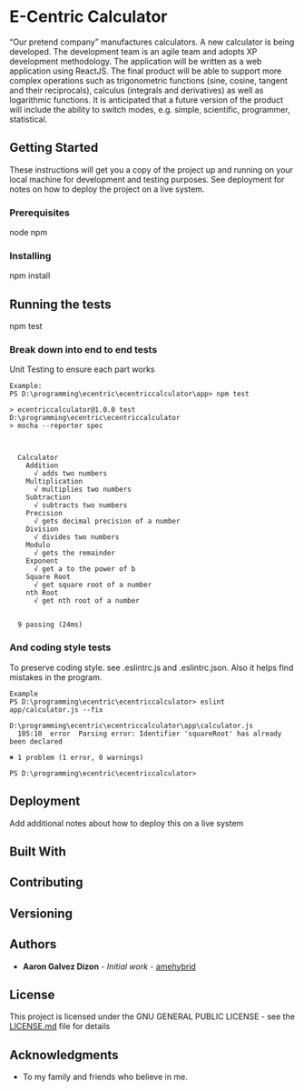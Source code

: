 # E-Centric Calculator

“Our pretend company” manufactures calculators. A new calculator is being
developed.
The development team is an agile team and adopts XP development
methodology. The application will be written as a web application using
ReactJS.
The final product will be able to support more complex operations such as
trigonometric functions (sine, cosine, tangent and their reciprocals), calculus
(integrals and derivatives) as well as logarithmic functions. It is anticipated
that a future version of the product will include the ability to switch modes,
e.g. simple, scientific, programmer, statistical.

## Getting Started

These instructions will get you a copy of the project up and running on your local machine for development and testing purposes. See deployment for notes on how to deploy the project on a live system.

### Prerequisites

node
npm

### Installing

npm install

## Running the tests

npm test

### Break down into end to end tests

Unit Testing to ensure each part works

```
Example:
PS D:\programming\ecentric\ecentriccalculator\app> npm test

> ecentriccalculator@1.0.0 test D:\programming\ecentric\ecentriccalculator
> mocha --reporter spec



  Calculator
    Addition
      √ adds two numbers
    Multiplication
      √ multiplies two numbers
    Subtraction
      √ subtracts two numbers
    Precision
      √ gets decimal precision of a number
    Division
      √ divides two numbers
    Modulo
      √ gets the remainder
    Exponent
      √ get a to the power of b
    Square Root
      √ get square root of a number
    nth Root
      √ get nth root of a number


  9 passing (24ms)
```

### And coding style tests

To preserve coding style. see .eslintrc.js and .eslintrc.json. Also it helps find mistakes in the program.

```
Example
PS D:\programming\ecentric\ecentriccalculator> eslint app/calculator.js --fix

D:\programming\ecentric\ecentriccalculator\app\calculator.js
  105:10  error  Parsing error: Identifier 'squareRoot' has already been declared

✖ 1 problem (1 error, 0 warnings)

PS D:\programming\ecentric\ecentriccalculator>
```

## Deployment

Add additional notes about how to deploy this on a live system

## Built With



## Contributing


## Versioning


## Authors

* **Aaron Galvez Dizon** - *Initial work* - [amehybrid](https://github.com/amehybrid)


## License

This project is licensed under the GNU GENERAL PUBLIC LICENSE - see the [LICENSE.md](LICENSE.md) file for details

## Acknowledgments

* To my family and friends who believe in me.